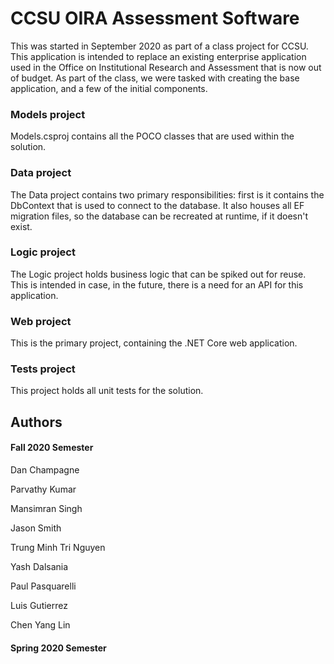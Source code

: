# CCSU OIRA Assessment Software

This was started in September 2020 as part of a class project for CCSU. This application is intended to replace an existing enterprise application used in the Office on Institutional Research and Assessment that is now out of budget. As part of the class, we were tasked with creating the base application, and a few of the initial components.

### Models project

Models.csproj contains all the POCO classes that are used within the solution.

### Data project

The Data project contains two primary responsibilities: first is it contains the DbContext that is used to connect to the database. It also houses all EF migration files, so the database can be recreated at runtime, if it doesn't exist.

### Logic project

The Logic project holds business logic that can be spiked out for reuse. This is intended in case, in the future, there is a need for an API for this application.

### Web project

This is the primary project, containing the .NET Core web application.

### Tests project

This project holds all unit tests for the solution.



## Authors

#### Fall 2020 Semester

Dan Champagne

Parvathy Kumar

Mansimran Singh

Jason Smith

Trung Minh Tri Nguyen

Yash Dalsania

Paul Pasquarelli

Luis Gutierrez

Chen Yang Lin

#### Spring 2020 Semester
